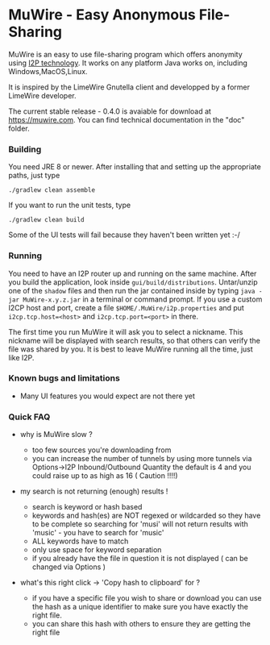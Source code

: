 # MuWire - Easy Anonymous File-Sharing

MuWire is an easy to use file-sharing program which offers anonymity using [I2P technology](http://geti2p.net).  It works on any platform Java works on, including Windows,MacOS,Linux.

It is inspired by the LimeWire Gnutella client and developped by a former LimeWire developer.

The current stable release - 0.4.0 is avaiable for download at https://muwire.com.  You can find technical documentation in the "doc" folder.

### Building

You need JRE 8 or newer.  After installing that and setting up the appropriate paths, just type

```
./gradlew clean assemble 
```

If you want to run the unit tests, type
```
./gradlew clean build
```

Some of the UI tests will fail because they haven't been written yet :-/

### Running

You need to have an I2P router up and running on the same machine.  After you build the application, look inside `gui/build/distributions`.  Untar/unzip one of the `shadow` files and then run the jar contained inside by typing `java -jar MuWire-x.y.z.jar` in a terminal or command prompt.  If you use a custom I2CP host and port, create a file `$HOME/.MuWire/i2p.properties` and put `i2cp.tcp.host=<host>` and `i2cp.tcp.port=<port>` in there.

The first time you run MuWire it will ask you to select a nickname.  This nickname will be displayed with search results, so that others can verify the file was shared by you.  It is best to leave MuWire running all the time, just like I2P.


### Known bugs and limitations

* Many UI features you would expect are not there yet

### Quick FAQ

* why is MuWire slow ?
  
  - too few sources you're downloading from
  - you can increase the number of tunnels by using more tunnels via Options->I2P Inbound/Outbound Quantity 
    the default is 4 and you could raise up to as high as 16 ( Caution !!!!)

* my search is not returning (enough) results !

  - search is keyword or hash based
  - keywords and hash(es) are NOT regexed or wildcarded so they have to be complete
    so searching for 'musi' will not return results with 'music' - you have to search for 'music'
  - ALL keywords have to match 
  - only use space for keyword separation
  - if you already have the file in question it is not displayed ( can be changed via Options )

* what's this right click -> 'Copy hash to clipboard' for ?

  - if you have a specific file you wish to share or download you can use the hash as a unique identifier
    to make sure you have exactly the right file.
  - you can share this hash with others to ensure they are getting the right file
